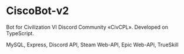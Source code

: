 # CiscoBot-v2

Bot for Civilization VI Discord Community «CivCPL». Developed on TypeScript.  


MySQL, Express, Discord API, Steam Web-API, Epic Web-APi, TrueSkill 
